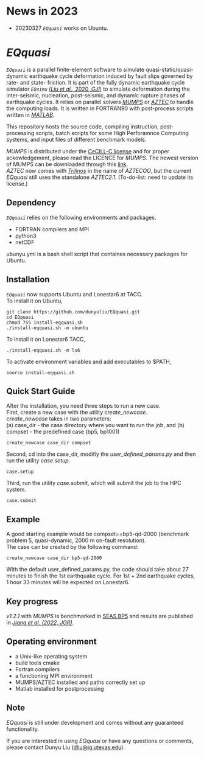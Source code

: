 # News in 2023
* 20230327 *```EQquasi```* works on Ubuntu.

*EQquasi*
=======
*```EQquasi```* is a parallel finite-element software to simulate quasi-static/quasi-dynamic earthquake cycle deformation induced by fault slips governed by rate- and state- friction. It is part of the fully dynamic earthquake cycle simulator *```EQsimu```* [(*Liu et al.*, 2020, *GJI*)](https://doi.org/10.1093/gji/ggz475) to simulate deformation during the inter-seismic, nucleation, post-seismic, and dynamic rupture phases of earthquake cycles. It relies on parallel solvers [*MUMPS*](http://mumps-solver.org) or [*AZTEC*](https://trilinos.github.io/aztecoo.html#aztec-21-foundation-for-aztecoo) to handle the computing loads. It is written in FORTRAN90 with post-process scripts written in [*MATLAB*](https://www.mathworks.com/products/matlab.html).

This repository hosts the source code, compiling instruction, post-processing scripts, batch scripts for some High Perforamnce Computing systems, and input files of different benchmark models.

*MUMPS* is distributed under the [CeCILL-C license](http://www.cecill.info/licences/Licence_CeCILL-C_V1-en.html) and for proper ackowledgement, please read the LICENCE for *MUMPS*. The newest version of MUMPS can be downloaded through this [link](http://mumps-tech.com/mumps-2/). <br/>
*AZTEC* now comes with [*Trilinos*](https://github.com/trilinos/Trilinos) in the name of *AZTECOO*, but the current *EQquasi* still uses the standalone *AZTEC2.1*. (To-do-list: need to update its license.)  <br/>

Dependency
---------------------
*```EQquasi```* relies on the following environments and packages. <br/>
  - FORTRAN compilers and MPI <br/>
  - python3 <br/>
  - netCDF <br/>

ubunyu.yml is a bash shell script that containes necessary packages for Ubuntu.

Installation
---------------------

*```EQquasi```* now supports Ubuntu and Lonestar6 at TACC. <br/> 
To install it on Ubuntu, 
```
git clone https://github.com/dunyuliu/EQquasi.git
cd EQquasi
chmod 755 install-eqquasi.sh
./install-eqquasi.sh -m ubuntu
```
To install it on Lonestar6 TACC,
```
./install-eqquasi.sh -m ls6
```

To activate  environment variables and add executables to $PATH,
```
source install-eqquasi.sh
```

Quick Start Guide
---------------------
After the installation, you need three steps to run a new case. <br/>
First, create a new case with the utility *create_newcase*. <br/> 
*create_newcase* takes in two parameters: <br/> 
  (a) case_dir - the case directory where you want to run the job, and
  (b) compset  - the predefined case (bp5, bp1001)
```
create_newcase case_dir compset
```
Second, cd into the case_dir, modifiy the *user_defined_params.py* and then run the utility *case.setup*.
```
case.setup
```
Third, run the utility *case.submit*, which will submit the job to the HPC system.
```
case.submit
```

Example
---------------------
A good starting example would be compset==bp5-qd-2000 (benchmark problem 5, quasi-dynamic, 2000 m on-fault resolution). <br/>
The case can be created by the following command:
```
create_newcase case_dir bp5-qd-2000
```
With the default user_defined_params.py, the code should take about 27 minutes to finish the 1st earthquake cycle. For 1st + 2nd earthquake cycles, 1 hour 33 minutes will be expected on Lonestar6. <br/>

Key progress
---------------------
*v1.2.1* with *MUMPS* is benchmarked in [SEAS BP5](https://strike.scec.org/cvws/seas/benchmark_descriptions.html) and results are published in [*Jiang et al. (2022, JGR)*](https://doi.org/10.1029/2021JB023519).

Operating environment
---------------------
* a Unix-like operating system
* build tools cmake
* Fortran compilers
* a functioning MPI environment
* MUMPS/AZTEC installed and paths correctly set up
* Matlab installed for postprocessing

Note
----
*EQquasi* is still under development and comes without any guaranteed functionality.

If you are interested in using *EQquasi* or have any questions or comments, please contact Dunyu Liu (dliu@ig.utexas.edu). 
